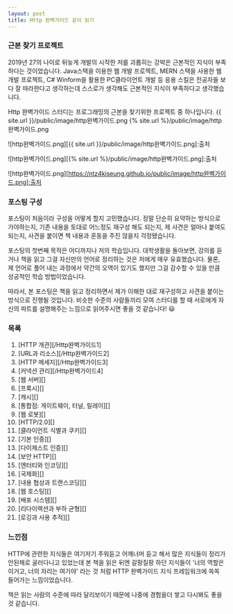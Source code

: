 ```yaml
---
layout: post
title: Http 완벽가이드 같이 읽기
---
```


 ### 근본 찾기 프로젝트
 2019년 27의 나이로 뒤늦게 개발의 시작한 저를 괴롭히는 강박은 근본적인 지식이 부족하다는 것이었습니다. Java스택을 이용한 웹 개발 프로젝트, MERN 스택을 사용한 웹 개발 프로젝트, C# Winform을 활용한 PC클라이언트 개발 등 응용 스킬은 전공자들 보다 잘 따라한다고 생각하는데 스스로가 생각해도 근본적인 지식이 부족하다고 생각했습니다. 

 Http 완벽가이드 스터디는 프로그래밍의 근본을 찾기위한 프로젝트 중 하나입니다.
{{ site.url }}/public/image/http완벽가이드.png
{% site.url %}/public/image/http완벽가이드.png

![http완벽가이드.png][{{ site.url }}/public/image/http완벽가이드.png]:출처

![http완벽가이드.png][{% site.url %}/public/image/http완벽가이드.png]:출처

![http완벽가이드.png][https://ntz4kiseung.github.io/public/image/http완벽가이드.png]:출처

### 포스팅 구성

 포스팅이 처음이라 구성을 어떻게 할지 고민했습니다. 정말 단순히 요약하는 방식으로 가야하는지, 기존 내용을 토대로 어느정도 재구성 해도 되는지, 제 사견은 얼마나 붙여도 되는지, 사견을 붙이면 책 내용과 혼동을 주진 않을지 걱정됐습니다.

 포스팅의 첫번째 목적은 어디까지나 저의 학습입니다. 대학생활을 돌아보면, 강의를 듣거나 책을 읽고 그걸 자신만의 언어로 정리하는 것은 저에게 매우 유효했습니다. 물론, 제 언어로 풀어 내는 과정에서 약간의 오역이 있기도 했지만 그걸 감수할 수 있을 만큼 성공적인 학습 방법이었습니다.

 따라서, 본 포스팅은 책을 읽고 정리하면서 제가 이해한 대로 재구성하고 사견을 붙이는 방식으로 진행될 것입니다. 비슷한 수준의 사람들끼리 모여 스터디를 할 때 서로에게 자신의 파트를 설명해주는 느낌으로 읽어주시면 좋을 것 같습니다! :smiley: 



###  목록

1. [HTTP 개관][/Http완벽가이드1]
2. [URL과 리소스][/Http완벽가이드2]
3. [HTTP 메세지][/Http완벽가이드3]
4. [커넥션 관리][/Http완벽가이드4]
5. [웹 서버][]
6. [프록시][]
7. [캐시][]
8. [통합점: 게이트웨이, 터널, 릴레이][]
9. [웹 로봇][]
10. [HTTP/2.0][]
11. [클라이언트 식별과 쿠키][]
12. [기본 인증][]
13. [다이제스트 인증][]
14. [보안 HTTP][]
15. [엔터티와 인코딩][]
16. [국제화][]
17. [내용 협상과 트랜스코딩][]
18. [웹 호스팅][]
19. [배포 시스템][]
20. [리다이렉션과 부하 균형][]
21. [로깅과 사용 추적][]



### 느낀점

 HTTP에 관련한 지식들은 여기저기 주워듣고 어깨너머 듣고 해서 많은 지식들이 정리가 안된채로 굴러다니고 있었는데 본 책을 읽은 뒤엔 갈팡질팡 하던 지식들이 '너의 역할은 이거고, 너의 자리는 여기야' 라는 것 처럼 HTTP 완벽가이드 지식 프레임워크에 쏙쏙 들어가는 느낌이었습니다.

 책은 읽는 사람의 수준에 따라 달리보이기 때문에 나중에 경험을더 쌓고 다시봐도 좋을 것 같습니다.



